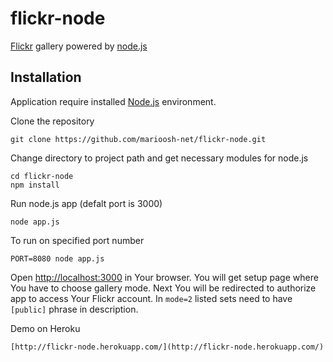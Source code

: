 flickr-node
===============

[Flickr](http://www.flickr.com/) gallery powered by [node.js](http://nodejs.org/)

Installation
------------
Application require installed [Node.js](http://nodejs.org/) environment.

Clone the repository

    git clone https://github.com/marioosh-net/flickr-node.git

Change directory to project path and get necessary modules for node.js

    cd flickr-node
    npm install

Run node.js app (defalt port is 3000) 

    node app.js
    
To run on specified port number

    PORT=8080 node app.js

Open [http://localhost:3000](http://localhost:3000) in Your browser. You will get setup page where You
have to choose gallery mode. Next You will be redirected to authorize app to access Your Flickr account.
In `mode=2` listed sets need to have `[public]` phrase in description.

Demo on Heroku

    [http://flickr-node.herokuapp.com/](http://flickr-node.herokuapp.com/)
